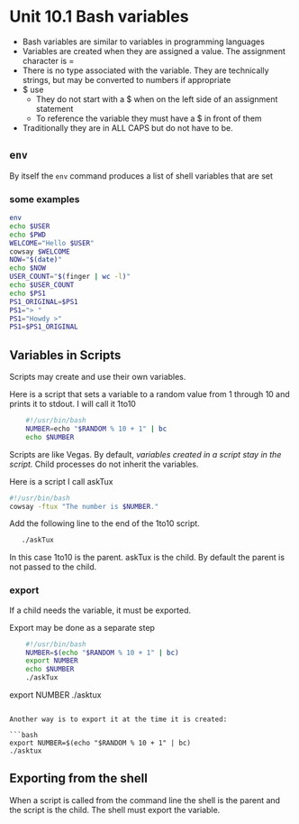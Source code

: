 # Unit 10.1 Bash variables

* Bash variables are similar to variables in programming languages
* Variables are created when they are assigned a value.  The assignment character is =
* There is no type associated with the variable.  They are technically strings, but may be converted to numbers if appropriate
* $ use
  * They do not start with a $ when on the left side of an assignment statement
  * To reference the variable they must have a $ in front of them
* Traditionally they are in ALL CAPS but do not have to be.


## ```env```

By itself the ```env``` command produces a list of shell variables that are set

### some examples

```bash
env
echo $USER
echo $PWD
WELCOME="Hello $USER"
cowsay $WELCOME
NOW="$(date)"
echo $NOW
USER_COUNT="$(finger | wc -l)"
echo $USER_COUNT
echo $PS1
PS1_ORIGINAL=$PS1
PS1="> "
PS1="Howdy >"
PS1=$PS1_ORIGINAL
```

## Variables in Scripts

Scripts may create and use their own variables.

Here is a script that sets a variable to a random value from 1 through 10 and prints it to stdout.  I will call it 1to10

```bash
    #!/usr/bin/bash
    NUMBER=echo "$RANDOM % 10 + 1" | bc
    echo $NUMBER
```

Scripts are like Vegas.  By default, *variables created in a script stay in the script.* Child processes do not inherit the variables.

Here is a script I call askTux

```bash
#!/usr/bin/bash
cowsay -ftux "The number is $NUMBER."
```

Add the following line to the end of the 1to10 script.

```bash
   ./askTux
```
In this case 1to10 is the parent.  askTux is the child.  By default the parent is not passed to the child.

### export

If a child needs the variable, it must be exported.

Export may be done as a separate step

```bash
    #!/usr/bin/bash
    NUMBER=$(echo "$RANDOM % 10 + 1" | bc)
    export NUMBER
    echo $NUMBER
    ./askTux
```
export NUMBER
./asktux
```

Another way is to export it at the time it is created:

```bash
export NUMBER=$(echo "$RANDOM % 10 + 1" | bc)
./asktux
```

## Exporting from the shell

When a script is called from the command line the shell is the parent and the script is the child.  The shell must export the variable.